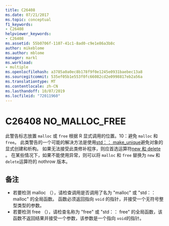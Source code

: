 ```yaml
---
title: C26408
ms.date: 07/21/2017
ms.topic: conceptual
f1_keywords:
- C26408
helpviewer_keywords:
- C26408
ms.assetid: 55b0706f-1107-41c1-8ad0-c9e1e86a3b8c
author: mikeblome
ms.author: mblome
manager: markl
ms.workload:
- multiple
ms.openlocfilehash: a3785a0a0ec8b178f9f0e1245e0931baebec13a8
ms.sourcegitcommit: 535ef05b1e553f0fc66082cd2e0998817eb2a56a
ms.translationtype: MT
ms.contentlocale: zh-CN
ms.lasthandoff: 10/07/2019
ms.locfileid: "72011960"
---
```

# <a name="c26408-no_malloc_free"></a>C26408 NO_MALLOC_FREE
此警告标志放置 `malloc` 或 `free` 根据 R 显式调用的位置。10：避免 `malloc` 和 `free`。 此类警告的一个可能的解决方法是使用[std：： make_unique](/cpp/standard-library/memory-functions#make_unique)避免对象的显式创建和析构。 如果无法接受此类修补程序，则应首选运算符[new 和 delete](/cpp/cpp/new-and-delete-operators) 。 在某些情况下，如果不能使用异常，则可以将 `malloc` 和 `free` 替换为 `new` 和 `delete`运算符的 nothrow 版本。

## <a name="remarks"></a>备注
- 若要检测 malloc （），请检查调用是否调用了名为 "malloc" 或 "std：： malloc" 的全局函数。 函数必须返回指向 `void` 的指针，并接受一个无符号整型类型的参数。
- 若要检测 free （），请检查名称为 "free" 或 "std：： free" 的全局函数，该函数不返回结果并接受一个参数，该参数是一个指向 `void`的指针。
